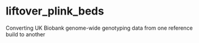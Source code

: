 # liftover_plink_beds
Converting UK Biobank genome-wide genotyping data from one reference build to another
